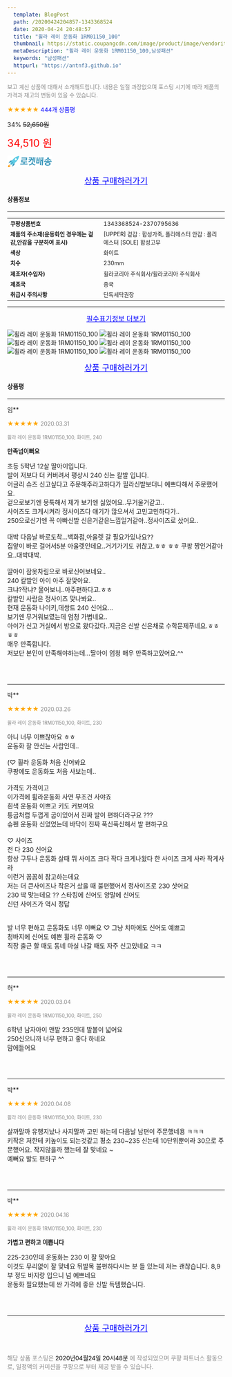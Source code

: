 ```yaml
---
  template: BlogPost
  path: /20200424204857-1343368524
  date: 2020-04-24 20:48:57
  title: "휠라 레이 운동화 1RM01150_100"
  thumbnail: https://static.coupangcdn.com/image/product/image/vendoritem/2018/12/03/4094282700/e5309a6c-362d-4cee-a242-01075b3bae30.jpg
  metaDescription: "휠라 레이 운동화 1RM01150_100,남성패션"
  keywords: "남성패션"
  httpurl: "https://antnf3.github.io"
---
```

  
<span style="color: #888;font-size:0.8rem">보고 계신 상품에 대해서 소개해드립니다.
내용은 일절 과장없으며 포스팅 시기에 따라 제품의 가격과 재고의 변동이 있을 수 있습니다.</span>
  
<span style="color: orange;">★★★★★</span> <span style="color: blue;font-size: 0.85rem;">444개 상품평</span>

<span style="font-size: 0.9rem">34%</span> <span style="font-size: 0.9rem">~~52,650원~~</span>

<span style="color: red;font-size: 1.5rem;">34,510 원</span>

![로켓배송](/assets/rocket_logo.png)

<p align="center"><a href="http://me2.do/5df3GJs3" style="font-size: 1.2rem; color: blue;">상품 구매하러가기</a></p>

#### 상품정보

---

|                  |                       |
| ---------------- | --------------------- |
| **<span style="font-size:0.8rem;">쿠팡상품번호</span>** | <span style="font-size:0.8rem;">1343368524-2370795636</span> |
| **<span style="font-size:0.8rem;">제품의 주소재(운동화인 경우에는 겉감,안감을 구분하여 표시)</span>**    | <span style="font-size:0.8rem;">[UPPER] 겉감 : 합성가죽, 폴리에스터 안감 : 폴리에스터 [SOLE] 합성고무</span>        |
| **<span style="font-size:0.8rem;">색상</span>**    | <span style="font-size:0.8rem;">화이트</span>        |
| **<span style="font-size:0.8rem;">치수</span>**    | <span style="font-size:0.8rem;">230mm</span>        |
| **<span style="font-size:0.8rem;">제조자(수입자)</span>**    | <span style="font-size:0.8rem;">휠라코리아 주식회사/휠라코리아 주식회사</span>        |
| **<span style="font-size:0.8rem;">제조국</span>**    | <span style="font-size:0.8rem;">중국</span>        |
| **<span style="font-size:0.8rem;">취급시 주의사항</span>**    | <span style="font-size:0.8rem;">단독세탁권장</span>        |



---

<p align="center"><a href="http://me2.do/5df3GJs3" style="font-size: 1rem; color: blue;">필수표기정보 더보기</a></p>

![휠라 레이 운동화 1RM01150_100](http://thumbnail7.coupangcdn.com/thumbnails/remote/q89/image/retail/images/84642057824772-2e1ab4d9-b89c-4fa9-b00c-363fe2de1188.jpg)
![휠라 레이 운동화 1RM01150_100](http://thumbnail9.coupangcdn.com/thumbnails/remote/q89/image/retail/images/2020/02/10/19/1/ba453268-1701-46b0-aa5e-624284c5f357.jpg)
![휠라 레이 운동화 1RM01150_100](http://thumbnail10.coupangcdn.com/thumbnails/remote/q89/image/retail/images/2020/02/10/19/7/952fcc56-08dc-4d64-b53c-17cdf93ca01c.jpg)
![휠라 레이 운동화 1RM01150_100](http://thumbnail6.coupangcdn.com/thumbnails/remote/q89/image/retail/images/2020/02/10/19/6/2110a720-0791-4d1e-983e-d1d8bee05271.jpg)
![휠라 레이 운동화 1RM01150_100](http://thumbnail9.coupangcdn.com/thumbnails/remote/q89/image/retail/images/2020/02/10/19/3/c4a713a7-8d81-493e-a46e-628a316bd6ac.jpg)
![휠라 레이 운동화 1RM01150_100](http://thumbnail8.coupangcdn.com/thumbnails/remote/q89/image/retail/images/2020/02/10/19/8/8e1a4adc-c506-4937-9c84-52dda124d222.jpg)

<p align="center"><a href="http://me2.do/5df3GJs3" style="font-size: 1.2rem; color: blue;">상품 구매하러가기</a></p>

#### 상품평
  
---
  
임**
    
<span style="color: orange;">★★★★★</span> <span style="font-size:0.8rem;color: #888;">2020.03.31</span>
    
<span style="color: #888;font-size:0.7rem">휠라 레이 운동화 1RM01150_100, 화이트, 240</span>
    
<span style="font-size:0.85rem">**만족넘이뻐요**</span>
    
<span style="font-size: 0.9rem;">초등 5학년 12살 딸아이입니다.<br/>발이 저보다 더 커버려서  평상시 240 신는 칼발 입니다.<br/>어글리 슈즈 신고싶다고 주문해주라고하다가 필라신발보더니 예쁘다해서 주문했어요.<br/>겉으로보기엔 뭉툭해서 제가 보기엔 싫었어요..무거울거같고..<br/>사이즈도 크게시켜라 정사이즈다 얘기가 많으셔서 고민고민하다가..<br/>250으로신기엔 꼭 아빠신발 신은거같은느낌일거같아..정사이즈로 샀어요..<br/><br/>대박 다음날 바로도착...백화점,아울렛 갈 필요가있나요??<br/>집앞이 바로 걸어서5분 아울렛인데요..거기가기도 귀찮고.ㅎㅎ ㅎㅎ 쿠팡 짱인거같아요..대박대박.<br/><br/>딸아이 잠옷차림으로 바로신어보네요..<br/>240 칼발인 아이 아주 잘맞아요.<br/>크냐?작냐? 물어보니..아주편하다고.ㅎㅎ <br/>칼발인 사람은 정사이즈 맞나봐요..<br/>현재 운동화 나이키,데쌍트 240 신어요...<br/>보기엔 무거워보였는데 엄청 가볍네요..<br/>아이가 신고 거실에서 방으로 왔다갔다..지금은 신발 신은채로 수학문제푸네요.ㅎㅎㅎㅎ<br/>매우 만족합니다.<br/>저보단 본인이 만족해야하는데...딸아이 엄청 매우 만족하고있어요.^^</span>
    
<br>
<br>

---
  
박**
    
<span style="color: orange;">★★★★★</span> <span style="font-size:0.8rem;color: #888;">2020.03.26</span>
    
<span style="color: #888;font-size:0.7rem">휠라 레이 운동화 1RM01150_100, 화이트, 230</span>
    

    
<span style="font-size: 0.9rem;">아니 너무 이쁘잖아요 ㅎㅎ <br/>운동화 잘 안신는 사람인데.. <br/><br/>(♡ 휠라 운동화 처음 신어봐요 <br/>쿠팡에도 운동화도 처음 사보는데.. <br/><br/>가격도 가격이고 <br/>이가격에 휠라운동화 사면 무조건 사야죠 <br/>흰색 운동화 이쁘고 키도 커보여요 <br/>통굽처럼 두껍게 굽이있어서 진짜 발이 편하더라구요 ??? <br/>슈펜 운동화 신었었는데 바닥이 진짜 푹신푹신해서 발 편하구요 <br/><br/>♡ 사이즈 <br/>전 다 230 신어요 <br/>항상 구두나 운동화 살때 뭐 사이즈 크다 작다 크게나왔다 한 사이즈 크게 사라 작게사라 <br/>이런거 꼼꼼히 참고하는데요 <br/>저는 더 큰사이즈나 작은거 샀을 때 불편했어서 정사이즈로 230 삿어요 <br/>230 딱 맞는데요 ?? 스타킹에 신어도 양말에 신어도 <br/>신던 사이즈가 역시 정답 <br/><br/><br/>발 너무 편하고 운동화도 너무 이뻐요 ♡ 그냥 치마에도 신어도 예쁘고 <br/>청바지에 신어도 예쁜 휠라 운동화 ♡ <br/>직장 출근 할 때도 동네 마실 나갈 때도 자주  신고있네요 ㅋㅋ</span>
    
<br>
<br>

---
  
허**
    
<span style="color: orange;">★★★★★</span> <span style="font-size:0.8rem;color: #888;">2020.03.04</span>
    
<span style="color: #888;font-size:0.7rem">휠라 레이 운동화 1RM01150_100, 화이트, 250</span>
    

    
<span style="font-size: 0.9rem;">6학년 남자아이 맨발 235인데 발볼이 넓어요<br/>250신으니까 너무 편하고 좋다 하네요<br/>맘에들어요</span>
    
<br>
<br>

---
  
박**
    
<span style="color: orange;">★★★★★</span> <span style="font-size:0.8rem;color: #888;">2020.04.08</span>
    
<span style="color: #888;font-size:0.7rem">휠라 레이 운동화 1RM01150_100, 화이트, 230</span>
    

    
<span style="font-size: 0.9rem;">살까말까 유행지났나 사지말까 고민 하는데 다음날 남편이 주문했네용 ㅋㅋㅋ<br/>키작은 저한테 키높이도 되는것같고 평소 230~235 신는데 10단위뿐이라 30으로 주문했어요.  작지않을까 했는데 잘 맞네요 ~ <br/>예뻐요 발도 편하구 ^^</span>
    
<br>
<br>

---
  
박**
    
<span style="color: orange;">★★★★★</span> <span style="font-size:0.8rem;color: #888;">2020.04.16</span>
    
<span style="color: #888;font-size:0.7rem">휠라 레이 운동화 1RM01150_100, 화이트, 230</span>
    
<span style="font-size:0.85rem">**가볍고 편하고 이쁩니다**</span>
    
<span style="font-size: 0.9rem;">225-230인데 운동화는 230 이 잘 맞아요<br/>이것도 무리없이 잘 맞네요 뒤발목 불편하다시는 분 들 있는데 저는 괜찮습니다. 8,9부 정도 바지랑 입으니 넘 예쁘네요<br/>운동화 필요했는데 싼 가격에 좋은 신발 득템했습니다.</span>
    
<br>
<br>


  
---
  
<p align="center"><a href="http://me2.do/5df3GJs3" style="font-size: 1.2rem; color: blue;">상품 구매하러가기</a></p>
  
<br>
  
<span style="font-size: 0.85rem; color: #888;">해당 상품 포스팅은 <span style="color: #000;"> 2020년04월24일 20시48분 </span> 에 작성되었으며 쿠팡 파트너스 활동으로, 일정액의 커미션을 쿠팡으로 부터 제공 받을 수 있습니다.</span>